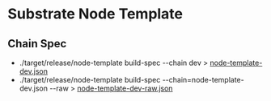 # Substrate Node Template

## Chain Spec

- ./target/release/node-template build-spec --chain dev > [node-template-dev.json](./node-template-dev.json)
- ./target/release/node-template build-spec --chain=node-template-dev.json --raw > [node-template-dev-raw.json](./node-template-raw.json)
